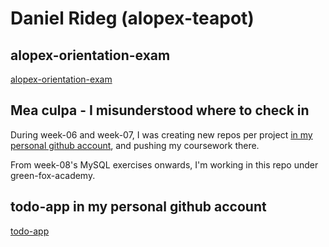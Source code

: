 # Daniel Rideg (alopex-teapot)

## alopex-orientation-exam

[alopex-orientation-exam](https://github.com/danielthestranger/alopex-orientation-exam)

## Mea culpa - I misunderstood where to check in

During week-06 and week-07, I was creating new repos per project [in my personal github account](https://github.com/danielthestranger?tab=repositories), and pushing my coursework there.

From week-08's MySQL exercises onwards, I'm working in this repo under green-fox-academy.

## todo-app in my personal github account

[todo-app](https://github.com/danielthestranger/todo-app)
